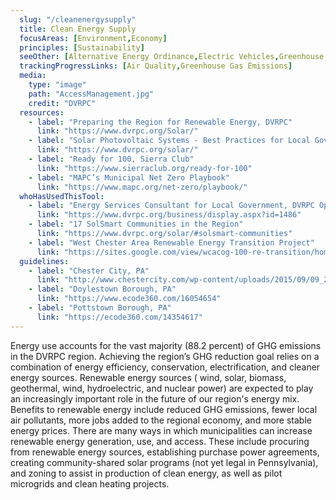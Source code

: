 ```yaml
---
  slug: "/cleanenergysupply"
  title: Clean Energy Supply
  focusAreas: [Environment,Economy]
  principles: [Sustainability]
  seeOther: [Alternative Energy Ordinance,Electric Vehicles,Greenhouse Gas Reduction Targets And Climate Action Plans]
  trackingProgressLinks: [Air Quality,Greenhouse Gas Emissions]
  media: 
    type: "image"
    path: "AccessManagement.jpg"
    credit: "DVRPC"
  resources: 
    - label: "Preparing the Region for Renewable Energy, DVRPC"
      link: "https://www.dvrpc.org/Solar/"
    - label: "Solar Photovoltaic Systems - Best Practices for Local Governments, DVRPC"
      link: "https://www.dvrpc.org/solar/"
    - label: "Ready for 100, Sierra Club"
      link: "https://www.sierraclub.org/ready-for-100"
    - label: "MAPC’s Municipal Net Zero Playbook"
      link: "https://www.mapc.org/net-zero/playbook/"
  whoHasUsedThisTool: 
    - label: "Energy Services Consultant for Local Government, DVRPC Operations"
      link: "https://www.dvrpc.org/business/display.aspx?id=1486"
    - label: "17 SolSmart Communities in the Region"
      link: "https://www.dvrpc.org/solar/#solsmart-communities"
    - label: "West Chester Area Renewable Energy Transition Project"
      link: "https://sites.google.com/view/wcacog-100-re-transition/home"
  guidelines: 
    - label: "Chester City, PA"
      link: "http://www.chestercity.com/wp-content/uploads/2015/09/09_26_2015_ZONING_ORDINANCE.pdf"
    - label: "Doylestown Borough, PA"
      link: "https://www.ecode360.com/16054654"
    - label: "Pottstown Borough, PA"
      link: "https://ecode360.com/14354617"
---
```


Energy use accounts for the vast majority (88.2 percent) of GHG emissions in the DVRPC region. Achieving the region’s GHG reduction goal relies on a combination of energy efficiency, conservation, electrification, and cleaner energy sources. Renewable energy sources ( wind, solar, biomass, geothermal, wind, hydroelectric, and nuclear power) are expected to play an increasingly important role in the future of our region's energy mix. Benefits to renewable energy include reduced GHG emissions, fewer local air pollutants, more jobs added to the regional economy, and more stable energy prices. There are many ways in which municipalities can increase renewable energy generation, use, and access. These include procuring from renewable energy sources, establishing purchase power agreements, creating community-shared solar programs (not yet legal in Pennsylvania), and zoning to assist in production of clean energy, as well as pilot microgrids and clean heating projects.
